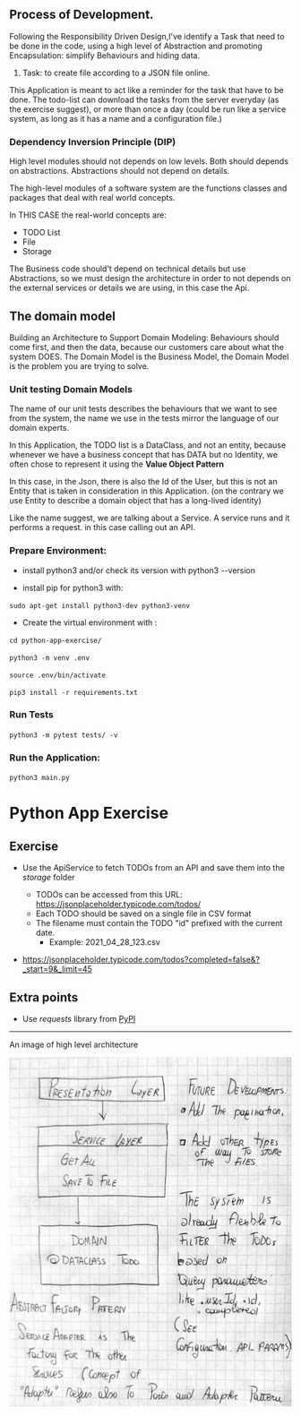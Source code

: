## Process of Development.
Following the Responsibility Driven Design,I've identify a Task that need to be done in the code,
using a high level of Abstraction and promoting Encapsulation: simplify Behaviours and hiding data.
1) Task: to create file according to a JSON file online.

This Application is meant to act like a reminder for the task that have to be done.
The todo-list can download the tasks from the server everyday (as the exercise suggest),
or more than once a day (could be run like a service system, as long as it has a name and a configuration file.)


### Dependency Inversion Principle (DIP)
High level modules should not depends on low levels. Both should depends on abstractions.
Abstractions should not depend on details.

The high-level modules of a software system are the functions classes and packages
that deal with real world concepts.

In THIS CASE the real-world concepts are:
- TODO List
- File
- Storage

The Business code should't depend on technical details but use Abstractions, so we must 
design the architecture in order to not depends on the external services or details we are using, 
in this case the Api.


## The domain model
Building an Architecture to Support Domain Modeling: Behaviours should come first, 
and then the data, because our customers care about what the system DOES.
The Domain Model is the Business Model, the Domain Model is the problem you are trying to solve.

### Unit testing Domain Models
The name of our unit tests describes the behaviours that we want to see from the system, 
the name we use in the tests mirror the language of our domain experts.

In this Application, the TODO list is a DataClass, and not an entity, 
because whenever we have a business concept that has DATA but no Identity, 
we often chose to represent it using the **Value Object Pattern** 

In this case, in the Json, there is also the Id of the User, 
but this is not an Entity that is taken in consideration in this Application.
(on the contrary we use Entity to describe a domain object that has a long-lived identity)

Like the name suggest, we are talking about a Service.
A service runs and it performs a request. in this case calling out an API.

### Prepare Environment:
- install python3 and/or check its version with python3 --version

- install pip for python3 with:

`sudo apt-get install python3-dev python3-venv`
- Create the virtual environment with :

`cd python-app-exercise/`

`python3 -m venv .env`

`source .env/bin/activate`

`pip3 install -r requirements.txt`

### Run Tests

`python3 -m pytest tests/ -v`

### Run the Application:

`python3 main.py`

# Python App Exercise

## Exercise
- Use the ApiService to fetch TODOs from an API and save them into the _storage_ folder
    - TODOs can be accessed from this URL: https://jsonplaceholder.typicode.com/todos/
    - Each TODO should be saved on a single file in CSV format
    - The filename must contain the TODO "id" prefixed with the current date.
        - Example: 2021_04_28_123.csv

- https://jsonplaceholder.typicode.com/todos?completed=false&?_start=9&_limit=45


## Extra points
- Use _requests_ library from [PyPI](https://pypi.org/project/requests/)

----
An image of high level architecture

   ![logo](Architecture_and_future_developments.png)